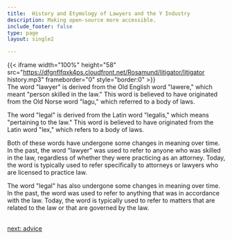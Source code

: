 ```yaml
---
title:  History and Etymology of Lawyers and the Y Industry
description: Making open-source more accessible.
include_footer: false
type: page
layout: single2

---
```


{{< iframe width="100%" height="58" src="https://dfgnflfqxk4ps.cloudfront.net/Rosamund/litigator/litigator history.mp3" frameborder="0" style="border:0" >}}<br>
The word "lawyer" is derived from the Old English word "lawere," which meant "person skilled in the law." This word is believed to have originated from the Old Norse word "lagu," which referred to a body of laws.

The word "legal" is derived from the Latin word "legalis," which means "pertaining to the law." This word is believed to have originated from the Latin word "lex," which refers to a body of laws.

Both of these words have undergone some changes in meaning over time. In the past, the word "lawyer" was used to refer to anyone who was skilled in the law, regardless of whether they were practicing as an attorney. Today, the word is typically used to refer specifically to attorneys or lawyers who are licensed to practice law.

The word "legal" has also undergone some changes in meaning over time. In the past, the word was used to refer to anything that was in accordance with the law. Today, the word is typically used to refer to matters that are related to the law or that are governed by the law.

<br>
<a href="https://workdojos.com/litigator/advice">next: advice</a>
<br>
</p>
